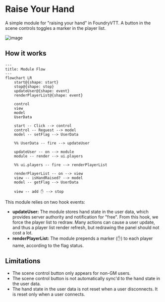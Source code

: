 # Raise Your Hand
A simple module for "raising your hand" in FoundryVTT. A button in the scene controls toggles a marker in the player list.

![image](https://github.com/user-attachments/assets/89169adb-ef66-47cd-afc1-92dae7599904)

## How it works

```mermaid
---
title: Module Flow
---
flowchart LR
    start@{shape: start}
    stop@{shape: stop}
    updateUser@{shape: event}
    renderPlayerList@{shape: event}

    control
    view
    model
    UserData

    start -- Click --> control
    control -- Request --> model
    model -- setFlag --> UserData

    %% UserData -- fire --> updateUser

    updateUser -- on --> module
    module -- render --> ui.players

    %% ui.players -- fire --> renderPlayerList

    renderPlayerList -- on --> view
    view -- isHandRaised? --> model
    model -- getFlag --> UserData

    view -- add ✋ --> stop
```

This module relies on two hook events:

* **updateUser:** The module stores hand state in the user data, which provides server authority and notification for "free". From this hook, we force the player list to redraw. Many actions can cause a user update, and thus a player list render refresh, but redrawing the panel should not cost a lot.
* **renderPlayerList:** The module prepends a marker (✋) to each player name, according to the flag status.

## Limitations
* The scene control button only appears for non-GM users.
* The scene control button is not automatically sync'd to the hand state in the user data.
* The hand state in the user data is not reset when a user disconnects. It is reset only when a user connects.
